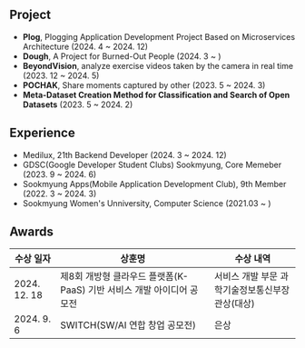 <h2> Project </h2>

- **Plog**, Plogging Application Development Project Based on Microservices Architecture (2024. 4 ~ 2024. 12)
- **Dough**, A Project for Burned-Out People (2024. 3 ~ )
- **BeyondVision**, analyze exercise videos taken by the camera in real time (2023. 12 ~ 2024. 5)
- **POCHAK**, Share moments captured by other (2023. 5 ~ 2024. 3)
- **Meta-Dataset Creation Method for Classification and Search of Open Datasets** (2023. 5 ~ 2024. 2)

<h2> Experience </h2>

- Medilux, 21th Backend Developer (2024. 3 ~ 2024. 12)
- GDSC(Google Developer Student Clubs) Sookmyung, Core Memeber (2023. 9 ~ 2024. 6)
- Sookmyung Apps(Mobile Application Development Club), 9th Member (2022. 3 ~ 2024. 3)
- Sookmyung Women's Unniversity, Computer Science (2021.03 ~ )

<h2> Awards </h2>

|수상 일자|상훈명|수상 내역|
|------|---|---|
|2024. 12. 18|제8회 개방형 클라우드 플랫폼(K-PaaS) 기반 서비스 개발 아이디어 공모전|서비스 개발 부문 과학기술정보통신부장관상(대상)|
|2024. 9. 6|SWITCH(SW/AI 연합 창업 공모전)|은상|

<!--
  <img src="https://img.shields.io/badge/Python-3376AB?style=flat&logo=Python&logoColor=white"/>
  <img src="https://img.shields.io/badge/HTML5-E34F26?style=flat&logo=HTML5&logoColor=white"/>
  <img src="https://img.shields.io/badge/CSS3-1572B6?style=flat&logo=CSS3&logoColor=white"/>
  <br>

  <img src="https://img.shields.io/badge/Java-007396?style=flat&logo=Java&logoColor=white"/>
  <img src="https://img.shields.io/badge/Spring%20Boot-6DB33F?style=flat&logo=Spring%20Boot&logoColor=white"/>
  <img src="https://img.shields.io/badge/Spring-6DB33F?style=flat&logo=Spring&logoColor=white"/>
  <br>
 -->


